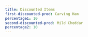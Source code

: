 ```yaml
---
title: Discounted Items
first-discounted-prod: Carving Ham
percentage1: 10
second-discounted-prod: Mild Cheddar
percentage2: 10
---
```


